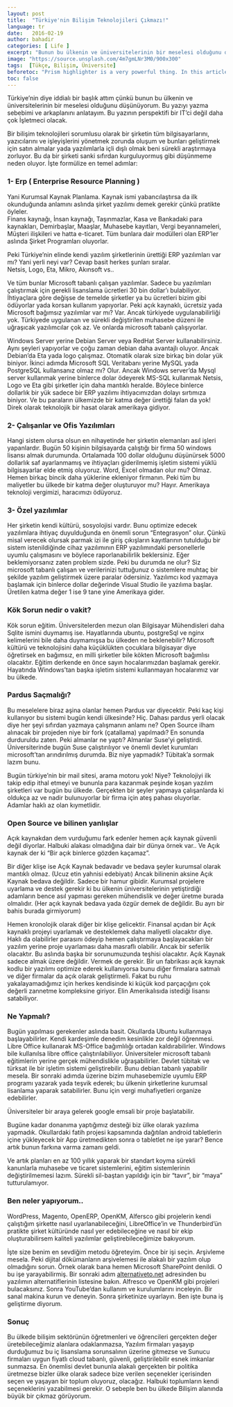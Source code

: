 ```yaml
---
layout: post
title:  "Türkiye'nin Bilişim Teknolojileri Çıkmazı!"
language: tr
date:   2016-02-19
author: bahadir
categories: [ Life ]
excerpt: "Bunun bu ülkenin ve üniversitelerinin bir meselesi olduğunu düşünüyorum..."
image: "https://source.unsplash.com/4m7gmLNr3M0/900x300" 
tags:  [Tükçe, Bilişim, Üniversite]
beforetoc: "Prism highlighter is a very powerful thing. In this article I'm going to show you what you can actually do with it, some tricks and tips while editing your post. Tocs is also enabled as you can see in summary."
toc: false
---
```


Türkiye’nin diye iddialı bir başlık attım çünkü bunun bu ülkenin ve üniversitelerinin bir meselesi olduğunu düşünüyorum. Bu yazıyı yazma sebebimi ve arkaplanını anlatayım. Bu yazının perspektifi bir IT’ci değil daha çok İşletmeci olacak.

Bir bilişim teknolojileri sorumlusu olarak bir şirketin tüm bilgisayarlarını, yazıcılarını ve işleyişlerini yönetmek zorunda oluşum ve bunları geliştirmek için satın almalar yada yazılımlarla içli dışlı olmak beni sürekli araştırmaya zorluyor. Bu da bir şirketi sanki sıfırdan kurguluyormuş gibi düşünmeme neden oluyor. İşte formülize en temel adımlar:

### 1- Erp ( Enterprise Resource Planning )

Yani Kurumsal Kaynak Planlama. Kaynak ismi yabancılaştırsa da ilk okunduğunda anlamını aslında şirket yazılımı demek gerekir çünkü pratikte öyleler.  
Finans kaynağı, İnsan kaynağı, Taşınmazlar, Kasa ve Bankadaki para kaynakları, Demirbaşlar, Maaşlar, Muhasebe kayıtları, Vergi beyannameleri, Müşteri ilişkileri ve hatta e-ticaret. Tüm bunlara dair modülleri olan ERP’ler aslında Şirket Programları oluyorlar.

Peki Türkiye’nin elinde kendi yazılım şirketlerinin ürettiği ERP yazılımları var mı? Yani yerli neyi var? Cevap basit herkes şunları sıralar.  
Netsis, Logo, Eta, Mikro, Akınsoft vs..

Ve tüm bunlar Microsoft tabanlı çalışan yazılımlar. Sadece bu yazılımları çalıştırmak için gerekli lisanslama ücretleri 30 bin dollar’ı bulabiliyor. İhtiyaçlara göre değişse de temelde şirketler ya bu ücretleri bizim gibi ödüyorlar yada korsan kullanım yapıyorlar. Peki açık kaynaklı, ücretsiz yada Microsoft bağımsız yazılımlar var mı? Var. Ancak türkiyede uygulanabilirliği yok. Türkiyede uygulanan ve sürekli değiştirilen muhasebe düzeni ile uğraşıcak yazılımcılar çok az. Ve onlarda microsoft tabanlı çalışıyorlar.

Windows Server yerine Debian Server veya RedHat Server kullanabilirsiniz. Aynı şeyleri yapıyorlar ve çoğu zaman debian daha avantajlı oluyor. Ancak Debian’da Eta yada logo çalışmaz. Otomatik olarak size birkaç bin dolar yük biniyor. İkinci adımda Microsoft SQL Veritabanı yerine MySQL yada PostgreSQL kullansanız olmaz mı? Olur. Ancak Windows server’da Mysql server kullanmak yerine binlerce dolar ödeyerek MS-SQL kullanmak Netsis, Logo ve Eta gibi şirketler için daha mantıklı heralde. Böylece binlerce dollarlık bir yük sadece bir ERP yazılımı ihtiyacımızdan dolayı sırtımıza biniyor. Ve bu paraların ülkemizde bir katma değer ürettiği falan da yok! Direk olarak teknolojik bir hasat olarak amerikaya gidiyor.

### 2- Çalışanlar ve Ofis Yazılımları

Hangi sistem olursa olsun en nihayetinde her şirketin elemanları asıl işleri yapanlardır. Bugün 50 kişinin bilgisayarda çalıştığı bir firma 50 windows lisansı almak durumunda. Ortalamada 100 dollar olduğunu düşünürsek 5000 dollarlık saf ayarlanmamış ve ihtiyaçları giderilmemiş işletim sistemi yüklü bilgisayarlar elde etmiş oluyoruz. Word, Excel olmadan olur mu? Olmaz. Hemen birkaç bincik daha yüklerine ekleniyor firmanın. Peki tüm bu maliyetler bu ülkede bir katma değer oluşturuyor mu? Hayır. Amerikaya teknoloji vergimizi, haracımızı ödüyoruz.

### 3- Özel yazılımlar

Her şirketin kendi kültürü, sosyolojisi vardır. Bunu optimize edecek yazılımlara ihtiyaç duyulduğunda en önemli sorun “Entegrasyon” olur. Çünkü misal verecek olursak parmak izi ile giriş çıkışların kayıtlarının tutulduğu bir sistem istenildiğinde cihaz yazılımının ERP yazılımındaki personellerle uyumlu çalışmasını ve böylece raporlanabilirlik beklersiniz. Eğer beklemiyorsanız zaten problem sizde. Peki bu durumda ne olur? Siz microsoft tabanlı çalışan ve verilerinizi tuttuğunuz o sistemlere muhtaç bir şekilde yazılım geliştirmek üzere paralar ödersiniz. Yazılımcı kod yazmaya başlamak için binlerce dollar değerinde Visual Studio ile yazılıma başlar. Üretilen katma değer 1 ise 9 tane yine Amerikaya gider.

### Kök Sorun nedir o vakit?

Kök sorun eğitim. Üniversitelerden mezun olan Bilgisayar Mühendisleri daha Sqlite ismini duymamış ise. Hayatlarında ubuntu, postgreSql ve nginx kelimelerini bile daha duymamışsa bu ülkeden ne beklenebilir? Microsoft kültürü ve teknolojisini daha küçüklükten çocuklara bilgisayar diye öğretirsek en bağımsız, en milli şirketler bile kökten Microsoft bağımlısı olacaktır. Eğitim derkende en önce sayın hocalarımızdan başlamak gerekir. Hayatında Windows’tan başka işletim sistemi kullanmayan hocalarımız var bu ülkede.

### Pardus Saçmalığı?

Bu meselelere biraz aşina olanlar hemen Pardus var diyecektir. Peki kaç kişi kullanıyor bu sistemi bugün kendi ülkesinde? Hiç. Dahası pardus yerli olacak diye her şeyi sıfırdan yazmaya çalışmanın anlamı ne? Open Source ilham alınacak bir projeden niye bir fork (çatallama) yapılmadı? En sonunda durduruldu zaten. Peki almanlar ne yaptı? Almanlar Suse’yi geliştirdi. Üniversiterinde bugün Suse çalıştırılıyor ve önemli devlet kurumları microsoft’tan arındırılmış durumda. Biz niye yapmadık? Tübitak’a sormak lazım bunu.

Bugün türkiye’nin bir mail sitesi, arama motoru yok! Niye? Teknolojiyi ilk takip edip ithal etmeyi ve bununla para kazanmak peşinde koşan yazılım şirketleri var bugün bu ülkede. Gerçekten bir şeyler yapmaya çalışanlarda ki oldukça az ve nadir bulunuyorlar bir firma için ateş pahası oluyorlar. Adamlar haklı az olan kıymetlidir.

### Open Source ve bilinen yanlışlar

Açık kaynakdan dem vurduğumu fark edenler hemen açık kaynak güvenli değil diyorlar. Halbuki alakası olmadığına dair bir dünya örnek var.. Ve Açık kaynak der ki “Bir açık binlerce gözden kaçamaz”.

Bir diğer klişe ise Açık Kaynak bedavadır ve bedava şeyler kurumsal olarak mantıklı olmaz. (Ucuz etin yahnisi edebiyatı) Ancak bilinenin aksine Açık Kaynak bedava değildir. Sadece bir hamur gibidir. Kurumsal projelere uyarlama ve destek gerekir ki bu ülkenin üniversitelerinin yetiştirdiği adamların bence asıl yapması gereken mühendislik ve değer üretme burada olmalıdır. (Her açık kaynak bedava yada özgür demek de değildir. Bu ayrı bir bahis burada girmiyorum)

Hemen kronolojik olarak diğer bir klişe gelicektir. Finansal açıdan bir Açık kaynaklı projeyi uyarlamak ve desteklemek daha maliyetli olacaktır diye. Haklı da olabilirler parasını ödeyip hemen çalıştırmaya başlayacakları bir yazılım yerine proje uyarlaması daha masraflı olabilir. Ancak bir seferlik olacaktır. Bu aslında başka bir sorunumuzunda teşhisi olacaktır. Açık Kaynak sadece almak üzere değildir. Vermek de gerekir. Bir un fabrikası açık kaynak kodlu bir yazılımı optimize ederek kullanıyorsa bunu diğer firmalara satmalı ve diğer firmalar da açık olarak geliştirmeli. Fakat bu ruhu yakalayamadığımız için herkes kendisinde ki küçük kod parçaçığını çok değerli zannetme kompleksine giriyor. Elin Amerikalısıda istediği lisansı satabiliyor.

### Ne Yapmalı?

Bugün yapılması gerekenler aslında basit. Okullarda Ubuntu kullanmaya başlayabilirler. Kendi kardeşimle denedim kesinlikle zor değil öğrenmesi. Libre Office kullanarak MS-Office bağımlılığı ortadan kaldırabilirler. Windows bile kullanılsa libre office çalıştırılabiliyor. Üniversiteler microsoft tabanlı eğitimlerin yerine gerçek mühendislikle uğraşabilirler. Devlet tübitak ve türksat ile bir işletim sistemi geliştirebilir. Bunu debian tabanlı yapabilir mesela. Bir sonraki adımda üzerine bizim muhasebemizle uyumlu ERP programı yazarak yada teşvik ederek; bu ülkenin şirketlerine kurumsal lisanlama yaparak satabilirler. Bunu için vergi muhafiyetleri organize edebilirler.

Üniversiteler bir araya gelerek google emsali bir proje başlatabilir.

Bugüne kadar donanıma yaptığımız desteği biz ülke olarak yazılıma yapmadık. Okullardaki fatih projesi kapsamında dağıtılan android tabletlerin içine yükleyecek bir App üretmedikten sonra o tabletlet ne işe yarar? Bence artık bunun farkına varma zamanı geldi.

Ve artık planları en az 100 yıllık yaparak bir standart koyma sürekli kanunlarla muhasebe ve ticaret sistemlerini, eğitim sistemlerinin değiştirilmemesi lazım. Sürekli sil-baştan yapıldığı için bir “tavır”, bir “maya” tutturulamıyor.

### Ben neler yapıyorum..

WordPress, Magento, OpenERP, OpenKM, Alfersco gibi projelerin kendi çalıştığım şirkette nasıl uyarlanabileceğini, LibreOffice’in ve Thunderbird’ün pratikte şirket kültüründe nasıl yer edebileceğine ve nasıl bir ekip oluşturabilirsem kaliteli yazılımlar geliştirebileceğimize bakıyorum.

İşte size benim en sevdiğim metodu öğreteyim. Önce bir işi seçin. Arşivleme mesela. Peki dijital dökümanların arşivelemesi ile alakalı bir yazılım olup olmadığını sorun. Örnek olarak bana hemen Microsoft SharePoint denildi. O bu işe yarayabilirmiş. Bir sonraki adım  [alternativeto.net](http://alternativeto.net/) adresinden bu yazılımın alternatiflerinin listesine bakın. Alfresco ve OpenKM gibi projeleri bulacaksınız. Sonra YouTube’dan kullanım ve kurulumlarını inceleyin. Bir sanal makina kurun ve deneyin. Sonra şirketinize uyarlayın. Ben işte buna iş geliştirme diyorum.

### Sonuç

Bu ülkede bilişim sektörünün öğretmenleri ve öğrencileri gerçekten değer üretebileceğimiz alanlara odaklanmazsa, Yazılım firmaları yaşayıp durduğumuz bu iç lisanslama sorunsalının üzerine gitmezse ve Sunucu firmaları uygun fiyatlı cloud tabanlı, güvenli, geliştirilebilir esnek imkanlar sunmazsa. En önemlisi devlet bununla alakalı gerçekten bir politika üretmezse bizler ülke olarak sadece bize verilen seçenekler içerisinden seçen ve yaşayan bir toplum oluyoruz, olacağız. Halbuki toplumların kendi seçeneklerini yazabilmesi gerekir. O sebeple ben bu ülkede Bilişim alanında büyük bir çıkmaz görüyorum.
